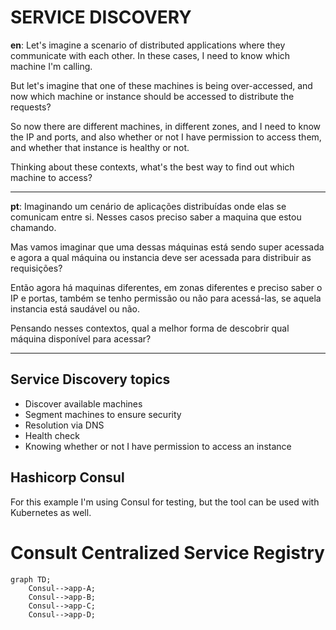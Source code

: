 # SERVICE DISCOVERY

**en**: 
Let's imagine a scenario of distributed applications where they communicate with each other. In these cases, I need to know which machine I'm calling.

But let's imagine that one of these machines is being over-accessed, and now which machine or instance should be accessed to distribute the requests?

So now there are different machines, in different zones, and I need to know the IP and ports, and also whether or not I have permission to access them, and whether that instance is healthy or not.

Thinking about these contexts, what's the best way to find out which machine to access?

------------------
**pt**: 
Imaginando um cenário de aplicações distribuídas onde elas se comunicam entre si. Nesses casos preciso saber a maquina que estou chamando. 

Mas vamos imaginar que uma dessas máquinas está sendo super acessada e agora a qual máquina ou instancia deve ser acessada para distribuir as requisições? 

Então agora há maquinas diferentes, em zonas diferentes e preciso saber o IP e portas, também se tenho permissão ou não para acessá-las, se aquela instancia está saudável ou não.

Pensando nesses contextos, qual a melhor forma de descobrir qual máquina disponível para acessar?

------------------
## Service Discovery topics
- Discover available machines
- Segment machines to ensure security
- Resolution via DNS
- Health check
- Knowing whether or not I have permission to access an instance

## Hashicorp Consul
For this example I'm using Consul for testing, but the tool can be used with Kubernetes as well.

# Consult Centralized Service Registry
```mermaid
graph TD;
    Consul-->app-A;
    Consul-->app-B;
    Consul-->app-C;
    Consul-->app-D;
```